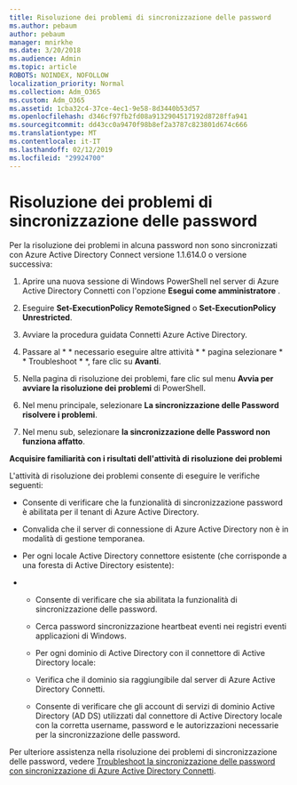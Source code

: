 ```yaml
---
title: Risoluzione dei problemi di sincronizzazione delle password
ms.author: pebaum
author: pebaum
manager: mnirkhe
ms.date: 3/20/2018
ms.audience: Admin
ms.topic: article
ROBOTS: NOINDEX, NOFOLLOW
localization_priority: Normal
ms.collection: Adm_O365
ms.custom: Adm_O365
ms.assetid: 1cba32c4-37ce-4ec1-9e58-8d3440b53d57
ms.openlocfilehash: d346cf97fb2fd08a9132904517192d8728ffa941
ms.sourcegitcommit: dd43cc0a9470f98b8ef2a3787c823801d674c666
ms.translationtype: MT
ms.contentlocale: it-IT
ms.lasthandoff: 02/12/2019
ms.locfileid: "29924700"
---
```

# <a name="troubleshoot-password-synchronization"></a>Risoluzione dei problemi di sincronizzazione delle password

Per la risoluzione dei problemi in alcuna password non sono sincronizzati con Azure Active Directory Connect versione 1.1.614.0 o versione successiva:
  
1. Aprire una nuova sessione di Windows PowerShell nel server di Azure Active Directory Connetti con l'opzione **Esegui come amministratore** . 
    
2. Eseguire **Set-ExecutionPolicy RemoteSigned** o **Set-ExecutionPolicy Unrestricted**. 
    
3. Avviare la procedura guidata Connetti Azure Active Directory.
    
4. Passare al * * necessario eseguire altre attività * * pagina selezionare * * Troubleshoot * *, fare clic su **Avanti**. 
    
5. Nella pagina di risoluzione dei problemi, fare clic sul menu **Avvia per avviare la risoluzione dei problemi** di PowerShell. 
    
6. Nel menu principale, selezionare **La sincronizzazione delle Password risolvere i problemi**. 
    
7. Nel menu sub, selezionare **la sincronizzazione delle Password non funziona affatto**. 
    
 **Acquisire familiarità con i risultati dell'attività di risoluzione dei problemi**
  
L'attività di risoluzione dei problemi consente di eseguire le verifiche seguenti:
  
- Consente di verificare che la funzionalità di sincronizzazione password è abilitata per il tenant di Azure Active Directory.
    
- Convalida che il server di connessione di Azure Active Directory non è in modalità di gestione temporanea.
    
- Per ogni locale Active Directory connettore esistente (che corrisponde a una foresta di Active Directory esistente):
    
- 
  - Consente di verificare che sia abilitata la funzionalità di sincronizzazione delle password.
    
  - Cerca password sincronizzazione heartbeat eventi nei registri eventi applicazioni di Windows.
    
  - Per ogni dominio di Active Directory con il connettore di Active Directory locale:
    
  - Verifica che il dominio sia raggiungibile dal server di Azure Active Directory Connetti.
    
  - Consente di verificare che gli account di servizi di dominio Active Directory (AD DS) utilizzati dal connettore di Active Directory locale con la corretta username, password e le autorizzazioni necessarie per la sincronizzazione delle password.
    
Per ulteriore assistenza nella risoluzione dei problemi di sincronizzazione delle password, vedere [Troubleshoot la sincronizzazione delle password con sincronizzazione di Azure Active Directory Connetti](https://docs.microsoft.com/azure/active-directory/connect/active-directory-aadconnectsync-troubleshoot-password-synchronization).
  

